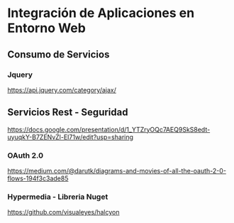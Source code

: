 # Integración de Aplicaciones en Entorno Web

## Consumo de Servicios

### Jquery
https://api.jquery.com/category/ajax/

## Servicios Rest - Seguridad

https://docs.google.com/presentation/d/1_YTZryOQc7AEQ9SkS8edt-uyuqkY-B7ZENvZl-EI71w/edit?usp=sharing

### OAuth 2.0 

https://medium.com/@darutk/diagrams-and-movies-of-all-the-oauth-2-0-flows-194f3c3ade85

### Hypermedia - Libreria Nuget  

https://github.com/visualeyes/halcyon
